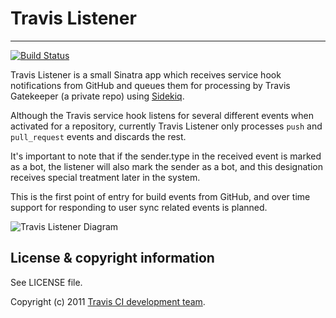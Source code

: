 # Travis Listener
**************************

[![Build Status](https://travis-ci.org/travis-ci/travis-listener.svg?branch=master)](https://travis-ci.org/travis-ci/travis-listener)

Travis Listener is a small Sinatra app which receives service hook notifications from GitHub and queues them for processing by Travis Gatekeeper (a private repo) using [Sidekiq](http://sidekiq.org).

Although the Travis service hook listens for several different events when activated for a repository, currently Travis Listener only processes `push` and `pull_request` events and discards the rest.

It's important to note that if the sender.type in the received event is marked as a bot, the listener will also mark the sender as a bot, and this designation receives special treatment later in the system.

This is the first point of entry for build events from GitHub, and over time support for responding to user sync related events is planned.

![Travis Listener Diagram](/img/diagram.jpg)

## License & copyright information ##

See LICENSE file.

Copyright (c) 2011 [Travis CI development team](https://github.com/travis-ci).

